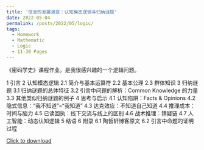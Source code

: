 ```yaml
---
title: '信息的发展演变：认知模态逻辑与归纳谜题'
date: 2022-05-04
permalink: /posts/2022/05/logic/
tags:
  - Homework
  - Mathematic
  - Logic
  - 11-30 Pages
---
```


《密码学史》课程作业。是我很感兴趣的一个逻辑问题。

1 引言
2 认知模态逻辑
2.1 简介与基本运算符
2.2 基本公理
2.3 群体知识
3 归纳谜题
3.1 归纳谜题的总体特征
3.2 引言中问题的解析：Common Knowledge 的力量 
3.3 其他类似归纳谜题的例子
4 思考与启示
4.1 认知陷阱：Facts & Opinions
4.2 隐式信息：“我不知道”=“我知道” 
4.3 达克效应：不知道自己知道 
4.4 推理成本：时间与脑力 
4.5 已读回执：线下交流与线上的区别
4.6 战术推理：猜疑链
4.7 人工智能：动态认知逻辑
5 结语
6 附录
6.1 陶哲轩博客原文 
6.2 引言中命题的证明过程

[Click to download](/files/hw/logic.pdf)

